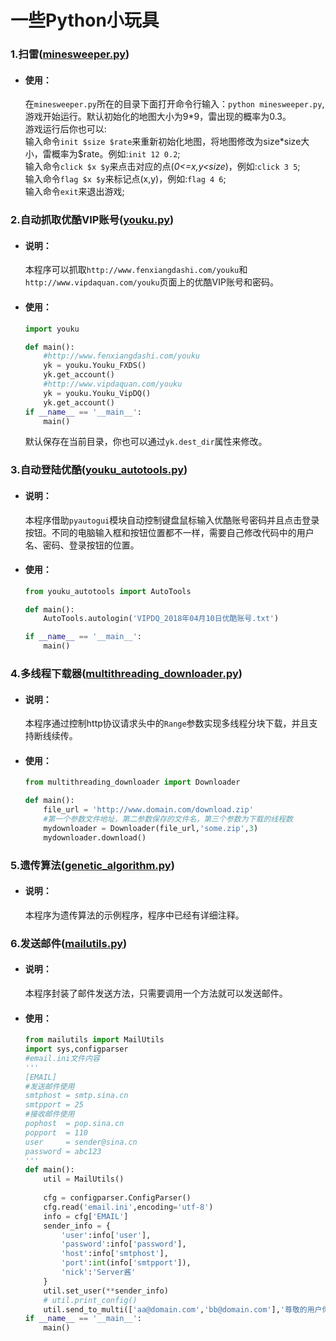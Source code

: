 # 一些Python小玩具 #

### 1.扫雷([minesweeper.py](https://github.com/Akame-moe/PythonProject/blob/master/src/toys/minesweeper.py)) ###

- #### 使用：
	在`minesweeper.py`所在的目录下面打开命令行输入：`python minesweeper.py`,游戏开始运行。默认初始化的地图大小为9\*9，雷出现的概率为0.3。  
	游戏运行后你也可以:  
	输入命令`init $size $rate`来重新初始化地图，将地图修改为size\*size大小，雷概率为$rate。例如:`init 12 0.2`;  
	输入命令`click $x $y`来点击对应的点(*0<=x,y<size*)，例如:`click 3 5`;  
	输入命令`flag $x $y`来标记点(x,y)，例如:`flag 4 6`;  
	输入命令`exit`来退出游戏;  

### 2.自动抓取优酷VIP账号([youku.py](https://github.com/Akame-moe/PythonProject/blob/master/src/toys/youku.py)) ###

- #### 说明：  
	本程序可以抓取`http://www.fenxiangdashi.com/youku`和`http://www.vipdaquan.com/youku`页面上的优酷VIP账号和密码。

- #### 使用：  
	```python
	import youku
	
	def main():
		#http://www.fenxiangdashi.com/youku
		yk = youku.Youku_FXDS()
		yk.get_account()
		#http://www.vipdaquan.com/youku
		yk = youku.Youku_VipDQ()
		yk.get_account()
	if __name__ == '__main__':
		main()	
	```
	默认保存在当前目录，你也可以通过`yk.dest_dir`属性来修改。

### 3.自动登陆优酷([youku_autotools.py](https://github.com/Akame-moe/PythonProject/blob/master/src/toys/youku_autotools.py)) ###

- #### 说明：
	本程序借助`pyautogui`模块自动控制键盘鼠标输入优酷账号密码并且点击登录按钮。不同的电脑输入框和按钮位置都不一样，需要自己修改代码中的用户名、密码、登录按钮的位置。  

- #### 使用：
	```python
	from youku_autotools import AutoTools
	
	def main():
		AutoTools.autologin('VIPDQ_2018年04月10日优酷账号.txt')
	
	if __name__ == '__main__':
		main()
	```

### 4.多线程下载器([multithreading_downloader.py](https://github.com/Akame-moe/PythonProject/blob/master/src/toys/multithreading_downloader.py)) ###

- #### 说明：
	本程序通过控制http协议请求头中的`Range`参数实现多线程分块下载，并且支持断线续传。  

- #### 使用：
	```python
	from multithreading_downloader import Downloader
	
	def main():
		file_url = 'http://www.domain.com/download.zip'
		#第一个参数文件地址，第二参数保存的文件名，第三个参数为下载的线程数
		mydownloader = Downloader(file_url,'some.zip',3)
		mydownloader.download()
	```

### 5.遗传算法([genetic_algorithm.py](https://github.com/Akame-moe/PythonProject/blob/master/src/toys/genetic_algorithm.py)) ###

- #### 说明：
	本程序为遗传算法的示例程序，程序中已经有详细注释。  

### 6.发送邮件([mailutils.py](https://github.com/Akame-moe/PythonProject/blob/master/src/toys/mailutils.py)) ###  

- #### 说明：
	本程序封装了邮件发送方法，只需要调用一个方法就可以发送邮件。

- #### 使用：
	```python
	from mailutils import MailUtils
	import sys,configparser
	#email.ini文件内容
	'''
	[EMAIL]
	#发送邮件使用
	smtphost = smtp.sina.cn
	smtpport = 25
	#接收邮件使用
	pophost  = pop.sina.cn
	popport  = 110
	user     = sender@sina.cn
	password = abc123
	'''
	def main():
		util = MailUtils()
		
		cfg = configparser.ConfigParser()
		cfg.read('email.ini',encoding='utf-8')
		info = cfg['EMAIL']
		sender_info = {
			'user':info['user'],
			'password':info['password'],
			'host':info['smtphost'],
			'port':int(info['smtpport']),
			'nick':'Server酱'
		}
		util.set_user(**sender_info)
		# util.print_config()
		util.send_to_multi(['aa@domain.com','bb@domain.com'],'尊敬的用户你好','你确定收到了吗')
	if __name__ == '__main__':
		main()
	```